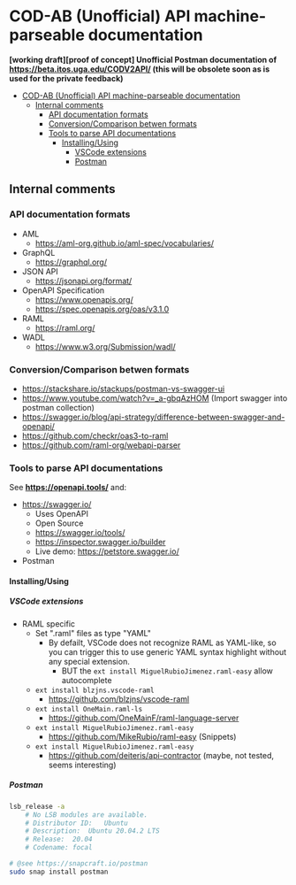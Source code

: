 # COD-AB (Unofficial) API machine-parseable documentation
**[working draft][proof of concept] Unofficial Postman documentation of https://beta.itos.uga.edu/CODV2API/ (this will be obsolete soon as is used for the private feedback)**

<!-- TOC -->

- [COD-AB (Unofficial) API machine-parseable documentation](#cod-ab-unofficial-api-machine-parseable-documentation)
    - [Internal comments](#internal-comments)
        - [API documentation formats](#api-documentation-formats)
        - [Conversion/Comparison betwen formats](#conversioncomparison-betwen-formats)
        - [Tools to parse API documentations](#tools-to-parse-api-documentations)
            - [Installing/Using](#installingusing)
                - [VSCode extensions](#vscode-extensions)
                - [Postman](#postman)

<!-- /TOC -->

## Internal comments

<!--
- https://raml-org.github.io/playground/raml_oas.html?
- https://docs.ckan.org/en/2.9/api/#ckan.logic.action.get.package_list
-->

### API documentation formats

- AML
  - https://aml-org.github.io/aml-spec/vocabularies/
- GraphQL
  - https://graphql.org/
- JSON API
  - https://jsonapi.org/format/
- OpenAPI Specification
  - https://www.openapis.org/
  - https://spec.openapis.org/oas/v3.1.0
- RAML
  - https://raml.org/
- WADL
  - https://www.w3.org/Submission/wadl/

### Conversion/Comparison betwen formats
- https://stackshare.io/stackups/postman-vs-swagger-ui
- https://www.youtube.com/watch?v=_a-gbqAzHOM (Import swagger into postman collection)
- https://swagger.io/blog/api-strategy/difference-between-swagger-and-openapi/
- https://github.com/checkr/oas3-to-raml
- https://github.com/raml-org/webapi-parser

### Tools to parse API documentations

See **<https://openapi.tools/>** and:

- https://swagger.io/
  - Uses OpenAPI
  - Open Source
  - https://swagger.io/tools/
  - https://inspector.swagger.io/builder
  - Live demo: https://petstore.swagger.io/
- Postman

#### Installing/Using

##### VSCode extensions


- RAML specific
  - Set ".raml" files as type "YAML"
    - By defailt, VSCode does not recognize RAML as YAML-like, so you can
      trigger this to use generic YAML syntax highlight without any special
      extension.
      - BUT the `ext install MiguelRubioJimenez.raml-easy` allow autocomplete
  - `ext install blzjns.vscode-raml`
    - https://github.com/blzjns/vscode-raml
  - `ext install OneMain.raml-ls`
    - https://github.com/OneMainF/raml-language-server
  - `ext install MiguelRubioJimenez.raml-easy`
    - https://github.com/MikeRubio/raml-easy (Snippets)
  - `ext install MiguelRubioJimenez.raml-easy`
    - https://github.com/deiteris/api-contractor (maybe, not tested, seems interesting)

##### Postman
```bash
lsb_release -a
    # No LSB modules are available.
    # Distributor ID:	Ubuntu
    # Description:	Ubuntu 20.04.2 LTS
    # Release:	20.04
    # Codename:	focal

# @see https://snapcraft.io/postman
sudo snap install postman

```